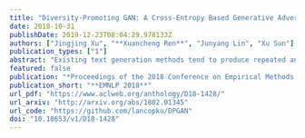 ```yaml
---
title: "Diversity-Promoting GAN: A Cross-Entropy Based Generative Adversarial Network for Diversified Text Generation"
date: 2018-10-31
publishDate: 2019-12-23T08:04:29.978133Z
authors: ["Jingjing Xu", "**Xuancheng Ren**", "Junyang Lin", "Xu Sun"]
publication_types: ["1"]
abstract: "Existing text generation methods tend to produce repeated and ”boring” expressions. To tackle this problem, we propose a new text generation model, called Diversity-Promoting Generative Adversarial Network (DP-GAN). The proposed model assigns low reward for repeatedly generated text and high reward for ”novel” and fluent text, encouraging the generator to produce diverse and informative text. Moreover, we propose a novel language-model based discriminator, which can better distinguish novel text from repeated text without the saturation problem compared with existing classifier-based discriminators. The experimental results on review generation and dialogue generation tasks demonstrate that our model can generate substantially more diverse and informative text than existing baselines."
featured: false
publication: "*Proceedings of the 2018 Conference on Empirical Methods in Natural Language Processing, **EMNLP 2018***"
publication_short: "**EMNLP 2018**"
url_pdf: "https://www.aclweb.org/anthology/D18-1428/"
url_arxiv: "http://arxiv.org/abs/1802.01345"
url_code: "https://github.com/lancopku/DPGAN"
doi: "10.18653/v1/D18-1428"
---
```


